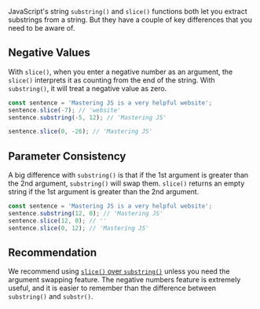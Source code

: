 JavaScript's string `substring()` and `slice()` functions both let you extract substrings from a string.
But they have a couple of key differences that you need to be aware of.

## Negative Values

With `slice()`, when you enter a negative number as an argument, the `slice()` interprets it as counting from the end of the string.
With `substring()`, it will treat a negative value as zero.

```javascript
const sentence = 'Mastering JS is a very helpful website';
sentence.slice(-7); // 'website'
sentence.substring(-5, 12); // 'Mastering JS'

sentence.slice(0, -26); // 'Mastering JS'
```

## Parameter Consistency

A big difference with `substring()` is that if the 1st argument is greater than the 2nd argument, `substring()` will swap them.
`slice()` returns an empty string if the 1st argument is greater than the 2nd argument.

```javascript
const sentence = 'Mastering JS is a very helpful website';
sentence.substring(12, 0); // 'Mastering JS'
sentence.slice(12, 0); // ''
sentence.slice(0, 12); // 'Mastering JS'
```

## Recommendation

We recommend using [`slice()` over `substring()`](/tutorials/fundamentals/substring) unless you need the argument swapping feature.
The negative numbers feature is extremely useful, and it is easier to remember than the difference between `substring()` and `substr()`.
